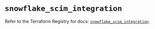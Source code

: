 # `snowflake_scim_integration`

Refer to the Terraform Registry for docs: [`snowflake_scim_integration`](https://registry.terraform.io/providers/snowflakedb/snowflake/2.7.0/docs/resources/scim_integration).
